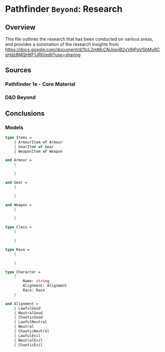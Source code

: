 # Pathfinder `Beyond`: Research

## Overview

This file outlines the research that has been conducted on various areas, and provides a summation of the research insights from https://docs.google.com/document/d/1lcL2mMcCNJjqojB2xV8jPqVSbMv9CsHdz8MQH6F1JR0/edit?usp=sharing

## Sources

### Pathfinder 1e - Core Material

### D&D Beyond

## Conclusions

### Models

```fsharp
type Items =
	| ArmourItem of Armour
	| GearItem of Gear
	| WeaponItem of Weapon

and Armour =
	{

	}

and Gear =
	{

	}

and Weapon =
	{

	}
```

```fsharp
type Class =
	{

	}
```

```fsharp
type Race =
	{

	}
```

```fsharp
type Character =
	{
		Name: string
		Alignment: Alignment
		Race: Race
	}

and Alignment =
	| LawfulGood
	| NeutralGood
	| ChaoticGood
	| LawfulNeutral
	| Neutral
	| ChaoticNeutral
	| LawfulEvil
	| NeutralEvil
	| ChaoticEvil
```